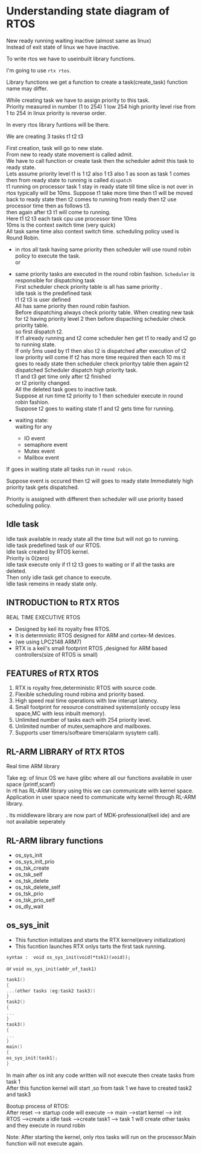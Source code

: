 # Understanding state diagram of RTOS  

New ready running waiting inactive (almost same as linux)  
Instead of exit state of linux we have inactive.  

To write rtos we have to useinbuilt library functions.  

I'm going to use `rtx rtos`.

Library functions we get a function to create a task(create_task) function name may differ.  

While creating task we have to assign priority to this task.  
Priority measured in number (1 to 254)  1 low  254 high  priority level rise from 1 to 254
in linux priority is reverse order.  

In every rtos library funtions will be there.  

We are creating 3 tasks t1 t2 t3  

First creation, task will go to new state.  
From new to ready state movement is called admit.  
We have to call function or create task then the scheduler admit this task to ready state.  
Lets assume priority level t1 is 1 t2 also 1 t3 also 1
as soon as task 1 comes then from ready state to running is called `dispatch`  
t1 running on processor task 1 stay in ready state till time slice is not over in rtos typically will be 10ms.
Suppose t1 take more time then t1 will be moved back to ready state then t2 comes to running from ready then t2 use processor time
then as follows t3.  
then again after t3 t1 will come to running.  
Here t1 t2 t3 each task cpu use processor time 10ms  
10ms is the context switch time (very quick)  
All task same time also context switch time. scheduling policy used is Round Robin.  
- in rtos all task having same priority then scheduler will use round robin policy to execute the task.  
  or   
- same priority tasks are executed in the round robin fashion.
`Scheduler` is responsible for dispatching task  
First scheduler check priority table is all has same priority .  
Idle task is the predefined task  
t1 t2 t3 is user defined  
All has same priority then round robin fashion.  
Before dispatching always check priority table. 
When creating new task for t2 having priority level 2 then before dispaching scheduler check priority table.  
so first dispatch t2.  
If t1 already running and t2 come scheduler hen get t1 to ready and t2 go to running state.  
If only 5ms used by t1 then also t2 is dispatched after execution of t2 low priority will come 
If t2 has more time required then each 10 ms it goes to ready state then scheduler check priorityy table then again t2 dispatched 
Scheduler dispatch high priority task.  
t1 and t3 get time only after t2 finished  
or t2 priority changed.  
All the deleted task goes to inactive task.  
Suppose at run time t2 priority to 1 then scheduler execute in round robin fashion.  
Suppose t2 goes to waiting state t1 and t2 gets time for running.  

- waiting state:  
waiting for any 
  - IO event 
  - semaphore event
  - Mutex event
  - Mailbox event
  
If goes in waiting state all tasks run in `round robin`.
  
Suppose event is occured then t2 will goes to ready state
Immediately high priority task gets dispatched.  

Priority is assigned with different then scheduler will use priority based scheduling policy.  

## Idle task

Idle task available in ready state all the time but will not go to running.  
Idle task predefined task of our RTOS.  
Idle task created by RTOS kernel.  
Priority is 0(zero)  
Idle task execute only if t1 t2 t3 goes to waiting or if all the tasks are deleted.  
Then only idle task get chance to execute.  
Idle task remeins in ready state only.  




## INTRODUCTION to RTX RTOS

REAL TIME EXECUTIVE RTOS
- Designed by keil its royalty free RTOS.
- It is determnistic RTOS designed for ARM and cortex-M devices.
- (we using LPC2148 ARM7)
- RTX is a keil's small footprint RTOS ,designed for ARM based controllers(size of RTOS is small)


## FEATURES of RTX RTOS

1. RTX is royalty free,deterministic RTOS with source code.   
2. Flexible scheduling  round robina and priority based.  
3. High speed real time operations with low interupt latency. 
4. Small footprint for resource constrained systems(only occupy less space,MC with less inbuilt memory).   
5. Unlimited number of tasks each with 254 priority level.  
6. Unlimited number of mutex,semaphore and mailboxes.  
7. Supports user timers/software timers(alarm sysytem call).   


## RL-ARM LIBRARY of RTX RTOS

Real time ARM library  

Take eg: of linux OS we have glibc where all our functions available in user space (printf,scanf)  
In rtl has RL-ARM library using this we can communicate with kernel space.  
Application in user space need to communicate wity kernel through RL-ARM library.  

. Its middleware library are now part of MDK-professional(keil ide) and are not available seperately

## RL-ARM library functions

- os_sys_init
- os_sys_init_prio
- os_tsk_create
- os_tsk_self
- os_tsk_delete
- os_tsk_delete_self
- os_tsk_prio
- os_tsk_prio_self
- os_dly_wait

## os_sys_init

- This function initializes and starts the RTX kernel(every initialization)
- This fucntion launches RTX onlys tarts the first task running.

`syntax :  void os_sys_init(void(*tsk1)(void));`

or        `void os_sys_init(addr_of_task1)` 

```c
task1()
{
...(other tasks (eg:task2 task3))
}
task2()
{
...
}
task3()
{
...
}
main()
{
os_sys_init(task1);
}
```
In main after os init any code written will not execute then create tasks from task 1  
After this function kernel will start ,so from task 1 we have to created task2 and task3  
  
Bootup process of RTOS:    
After reset --> startup code will execute --> main -->start kernel --> init RTOS -->create a idle task -->create task1 --> task 1 will create other tasks and they execute in round robin  
  
Note: After starting the kernel, only rtos tasks will run on the processor.Main function will not execute again.  
